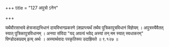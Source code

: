 +++
title = "127 अपुत्रो ऽनेन"

+++

यथैवौरसाभावे क्षेत्रजाद्यभिधानं दायविभागप्रकरणे ऽंशप्राप्त्यर्थं तथैव पुत्रिकापुत्रविधानं विज्ञेयम् । अपुत्रस्यैवैतत् स्यात् पुत्रिकापुत्रविधानम् । अनया संविदा "यद् अपत्यं भवेद् अस्यां तन् मम स्यात् स्वधाकरम्" पिण्डोदकप्रदम् इत्य् अर्थः । अस्यार्थवादः परकृतिरूप उदाह्रियते ॥ ९.१२७ ॥